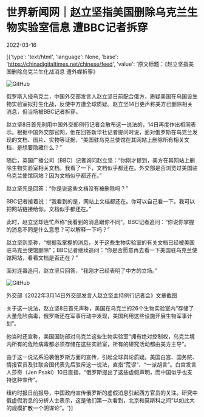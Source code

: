 # 世界新闻网｜赵立坚指美国删除乌克兰生物实验室信息  遭BBC记者拆穿

2022-03-16

[{'type': 'text/html', 'language': None, 'base': 'https://chinadigitaltimes.net/chinese/feed', 'value': '原文标题：《赵立坚指美国删除乌克兰生化战消息 遭外媒拆穿》

![GitHub](https://chinadigitaltimes.net/chinese/files/2022/03/photo.png)

俄罗斯入侵乌克兰，中国外交部发言人赵立坚日前配合俄方，质疑美国在乌国设生物实验室拟打生化战，反使中方遭全球质疑。赵立坚14日更声称美方已删除相关消息，但当场被BBC记者拆穿。

赵立坚8日首先利用中国外交部例行记者会散布这一说法的，14日再度作出相同表示。根据中国外交部官网，他在回答新华社记者提问时说，面对俄罗斯在乌克兰发现的文档、图片、实物等证据，“美国驻乌克兰使馆在其网站上删除所有相关文档，是想要隐藏什么？”

随后，英国广播公司（BBC）记者询问赵立坚：“你刚才提到，美方在其网站上删除生物实验室相关文档。我看了一下，文档似乎都还在。外交部是否浏览过美国驻乌克兰使馆网站？因为文档似乎都还在。”

赵立坚先是回答：“你是说这些文档没有被删除吗？”

BBC记者接着说：“我看到的是，网站上文档都还在。你可以自己看一下。我可以把网站链接给你。文档似乎都还在。”

此时，赵立坚却连忙声称“我看到的消息跟你不同”。BBC记者追问：“你说你掌握的消息不同是什么意思？可以解释一下吗？”

赵立坚则坚称，“根据我掌握的消息，关于这些生物实验室的有关文档已经被美国驻乌克兰使馆删除”；BBC记者继续追问：“你是否愿意再去看一下美国驻乌克兰使馆网站，看看文档是否还在？”

面对连番追问，赵立坚只回答，“我刚才已经表明了中方的立场。”

![GitHub](https://chinadigitaltimes.net/chinese/files/2022/03/屏幕快照-2022-03-15-下午10.57.13.png)

外交部《2022年3月14日外交部发言人赵立坚主持例行记者会》文章截图

关于这一说法，赵立坚8日首先声称，美国在乌克兰的26个生物实验室内“存储了大量危险病毒，俄罗斯还在军事行动中发现，美国利用这些设施开展生物军事计划”。

他当时还宣称，美国国防部对乌克兰这些生物实验室“拥有绝对控制权，乌克兰境内所有的危险病毒都必须存储在这些实验室，所有的研究活动都由美方主导”。

由于这一说法系沿袭俄罗斯方面的宣传，引起全球舆论质疑。美国白宫、国务院、情报官员及驻联合国代表先后驳斥这一说法，直指“荒谬”、“一派胡言”。白宫发言人莎奇（Jen Psaki）10日直指，“俄罗斯提出了这些虚假声明，而中国似乎也支持这种宣传”。

纽约时报日前报导，中国政府宣传俄罗斯的虚假消息引起西方官员的关注。研究中俄虚假消息的分析人士表示，这是他们第一次看到，北京和莫斯科之间“以如此大的规模扩散一个阴谋论”。'}]